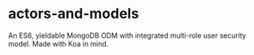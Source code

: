 # actors-and-models
An ES6, yieldable MongoDB ODM with integrated multi-role user security model.  Made with Koa in mind. 

